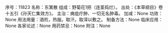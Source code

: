 序号：11823
名称：东篱散
组成：野菊花1把（连茎捣烂）。
出处：《本草纲目》卷十五引《孙天仁集效方》。
主治：痈疽疔肿、一切无名肿毒。
加减：None
功效：None
用法用量：酒煎，热服。取汗。取滓以敷之。
制备方法：None
临床应用：None
各家论述：None
用药禁忌：None
附注：None
